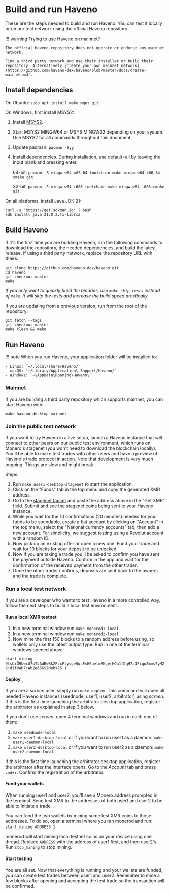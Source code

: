 # Build and run Haveno

These are the steps needed to build and run Haveno. You can test it locally or on our test network using the official Haveno repository.

!!! warning
    Trying to use Haveno on mainnet?

    The official Haveno repository does not operate or endorse any mainnet network.

    Find a third party network and use their installer or build their repository. Alternatively [create your own mainnet network](https://github.com/haveno-dex/haveno/blob/master/docs/create-mainnet.md).

## Install dependencies

On Ubuntu: `sudo apt install make wget git`

On Windows, first install MSYS2:

  1. Install [MSYS2](https://www.msys2.org/).
  2. Start MSYS2 MINGW64 or MSYS MINGW32 depending on your system. Use MSYS2 for all commands throughout this document.
  4. Update pacman: `pacman -Syy`
  5. Install dependencies. During installation, use default=all by leaving the input blank and pressing enter.

      64-bit: `pacman -S mingw-w64-x86_64-toolchain make mingw-w64-x86_64-cmake git`

      32-bit: `pacman -S mingw-w64-i686-toolchain make mingw-w64-i686-cmake git`

On all platforms, install Java JDK 21:

```
curl -s "https://get.sdkman.io" | bash
sdk install java 21.0.2.fx-librca
```

## Build Haveno

If it's the first time you are building Haveno, run the following commands to download the repository, the needed dependencies, and build the latest release. If using a third party network, replace the repository URL with theirs:

```
git clone https://github.com/haveno-dex/haveno.git
cd haveno
git checkout master
make
```

*If you only want to quickly build the binaries, use `make skip-tests` instead of `make`. It will skip the tests and increase the build speed drastically.*

If you are updating from a previous version, run from the root of the repository:

```
git fetch --tags
git checkout master
make clean && make
```

## Run Haveno

!!! note
    When you run Haveno, your application folder will be installed to:

    - Linux: `~/.local/share/Haveno/`
    - macOS: `~/Library/Application\ Support/Haveno/`
    - Windows: `~\AppData\Roaming\Haveno\`

### Mainnet

If you are building a third party repository which supports mainnet, you can start Haveno with:

```
make haveno-desktop-mainnet
```

### Join the public test network

If you want to try Haveno in a live setup, launch a Haveno instance that will connect to other peers on our public test environment, which runs on Monero's stagenet (you won't need to download the blockchain locally). You'll be able to make test trades with other users and have a preview of Haveno's trade protocol in action. Note that development is very much ongoing. Things are slow and might break.

Steps:

1. Run `make user1-desktop-stagenet` to start the application.
2. Click on the "Funds" tab in the top menu and copy the generated XMR address.
3. Go to the [stagenet faucet](https://stagenet-faucet.xmr-tw.org) and paste the address above in the "Get XMR" field. Submit and see the stagenet coins being sent to your Haveno instance.
4. While you wait for the 10 confirmations (20 minutes) needed for your funds to be spendable, create a fiat account by clicking on "Account" in the top menu, select the "National currency accounts" tab, then add a new account. For simplicity, we suggest testing using a Revolut account with a random ID.
5. Now pick up an existing offer or open a new one. Fund your trade and wait for 10 blocks for your deposit to be unlocked.
6. Now if you are taking a trade you'll be asked to confirm you have sent the payment outside Haveno. Confirm in the app and wait for the confirmation of the received payment from the other trader.
7. Once the other trader confirms, deposits are sent back to the owners and the trade is complete.

### Run a local test network

If you are a developer who wants to test Haveno in a more controlled way, follow the next steps to build a local test environment.

#### Run a local XMR testnet

1. In a new terminal window run `make monerod1-local`
1. In a new terminal window run `make monerod2-local`
3. Now mine the first 150 blocks to a random address before using, so wallets only use the latest output type. Run in one of the terminal windows opened above:

`start_mining 9tsUiG9bwcU7oTbAdBwBk2PzxFtysge5qcEsHEpetmEKgerHQa1fDqH7a4FiquZmms7yM22jdifVAD7jAb2e63GSJMuhY75 1`

#### Deploy

If you are a *screen* user, simply run `make deploy`. This command will open all needed Haveno instances (seednode, user1, user2, arbitrator) using *screen*. If this is the first time launching the arbitrator desktop application, register the arbitrator as explained in step 3 below.

If you don't use *screen*, open 4 terminal windows and run in each one of them:

  1. `make seednode-local`
  2. `make user1-desktop-local` or if you want to run user1 as a daemon: `make user1-daemon-local`
  3. `make user2-desktop-local` or if you want to run user2 as a daemon: `make user2-daemon-local`

If this is the first time launching the arbitrator desktop application, register the arbitrator after the interface opens. Go to the *Account* tab and press `cmd+r`. Confirm the registration of the arbitrator.

#### Fund your wallets

When running user1 and user2, you'll see a Monero address prompted in the terminal. Send test XMR to the addresses of both user1 and user2 to be able to initiate a trade.

You can fund the two wallets by mining some test XMR coins to those addresses. To do so, open a terminal where you ran monerod and run: `start_mining ADDRESS 1`.

monerod will start mining local testnet coins on your device using one thread. Replace `ADDRESS` with the address of user1 first, and then user2's. Run `stop_mining` to stop mining.

#### Start testing

You are all set. Now that everything is running and your wallets are funded, you can create test trades between user1 and user2. Remember to mine a few blocks after opening and accepting the test trade so the transaction will be confirmed.
